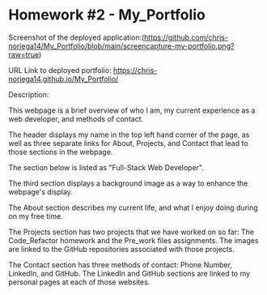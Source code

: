 # Homework #2 - My_Portfolio #

Screenshot of the deployed application:(https://github.com/chris-noriega14/My_Portfolio/blob/main/screencapture-my-portfolio.png?raw=true)

URL Link to deployed portfolio: https://chris-noriega14.github.io/My_Portfolio/

Description:

This webpage is a brief overview of who I am, my current experience as a web developer, and methods of contact.

The header displays my name in the top left hand corner of the page, as well as three separate links for About, Projects, and Contact that lead to those sections in the webpage.

The section below is listed as "Full-Stack Web Developer".

The third section displays a background image as a way to enhance the webpage's display.

The About section describes my current life, and what I enjoy doing during on my free time.

The Projects section has two projects that we have worked on so far: The Code_Refactor homework and the Pre_work files assignments. The images are linked to the GitHub repositories associated with those projects.

The Contact section has three methods of contact: Phone Number, LinkedIn, and GitHub. The LinkedIn and GitHub sections are linked to my personal pages at each of those websites. 



